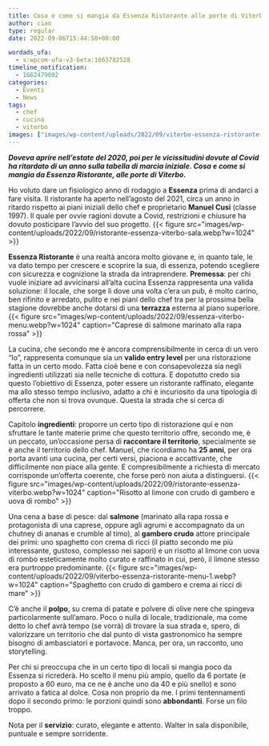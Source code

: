 ```yaml
---
title: Cosa e come si mangia da Essenza Ristorante alle porte di Viterbo 
author: ciao
type: regular
date: 2022-09-06T15:44:50+00:00

wordads_ufa:
  - s:wpcom-ufa-v3-beta:1663782528
timeline_notification:
  - 1662479092
categories:
  - Eventi
  - News
tags:
  - chef
  - cucina
  - viterbo
images: ["images/wp-content/uploads/2022/09/viterbo-essenza-ristorante-menu-1.webp"]
---
```

**_Doveva aprire nell&#8217;estate del 2020, poi per le vicissitudini dovute al Covid ha ritardato di un anno sulla tabella di marcia iniziale. Cosa e come si mangia da Essenza Ristorante, alle porte di Viterbo._**

Ho voluto dare un fisiologico anno di rodaggio a **Essenza** prima di andarci a fare visita. Il ristorante ha aperto nell’agosto del 2021, circa un anno in ritardo rispetto ai piani iniziali dello chef e proprietario **Manuel Cusi** (classe 1997). Il quale per ovvie ragioni dovute a Covid, restrizioni e chiusure ha dovuto posticipare l&#8217;avvio del suo progetto. 
{{< figure src="images/wp-content/uploads/2022/09/ristorante-essenza-viterbo-sala.webp?w=1024" >}}
 

**Essenza Ristorante** è una realtà ancora molto giovane e, in quanto tale, le va dato tempo per crescere e scoprire la sua, di essenza, potendo scegliere con sicurezza e cognizione la strada da intraprendere. **Premessa**: per chi vuole iniziare ad avvicinarsi all’alta cucina Essenza rappresenta una valida soluzione: il locale, che sorge lì dove una volta c’era un pub, è molto carino, ben rifinito e arredato, pulito e nei piani dello chef tra per la prossima bella stagione dovrebbe anche dotarsi di una **terrazza** esterna al piano superiore. 
{{< figure src="images/wp-content/uploads/2022/09/essenza-viterbo-menu.webp?w=1024" caption="Caprese di salmone marinato alla rapa rossa" >}}
 

La cucina, che secondo me è ancora comprensibilmente in cerca di un vero &#8220;Io&#8221;, rappresenta comunque sia un **valido entry level** per una ristorazione fatta in un certo modo. Fatta cioè bene e con consapevolezza sia negli ingredienti utilizzati sia nelle tecniche di cottura. E dopotutto credo sia questo l&#8217;obiettivo di Essenza, poter essere un ristorante raffinato, elegante ma allo stesso tempo inclusivo, adatto a chi è incuriosito da una tipologia di offerta che non si trova ovunque. Questa la strada che si cerca di percorrere.

Capitolo **ingredienti**: proporre un certo tipo di ristorazione qui e non sfruttare le tante materie prime che questo territorio offre, secondo me, è un peccato, un&#8217;occasione persa di **raccontare il territorio**, specialmente se è anche il territorio dello chef. Manuel, che ricordiamo ha **25 anni**, per ora porta avanti una cucina, per certi versi, piaciona e accattivante, che difficilmente non piace alla gente. E compresibilmente a richiesta di mercato corrisponde un&#8217;offerta coerente, che forse però non aiuta a distinguersi. 
{{< figure src="images/wp-content/uploads/2022/09/ristorante-essenza-viterbo.webp?w=1024" caption="Risotto al limone con crudo di gambero e uova di rombo" >}}
 

Una cena a base di pesce: dal **salmone** (marinato alla rapa rossa e protagonista di una caprese, oppure agli agrumi e accompagnato da un chutney di ananas e crumble al timo), al **gambero crudo** attore principale dei primi: uno spaghetto con crema di ricci (il piatto secondo me più interessante, gustoso, complesso nei sapori) e un risotto al limone con uova di rombo esteticamente molto curato e raffinato in cui, però, il limone stesso era purtroppo predominante. 
{{< figure src="images/wp-content/uploads/2022/09/viterbo-essenza-ristorante-menu-1.webp?w=1024" caption="Spaghetto con crudo di gambero e crema ai ricci di mare" >}}
 

C’è anche il **polpo**, su crema di patate e polvere di olive nere che spingeva particolarmente sull&#8217;amaro. Poco o nulla di locale, tradizionale, ma come detto lo chef avrà tempo (se vorrà) di trovare la sua strada e, spero, di valorizzare un territorio che dal punto di vista gastronomico ha sempre bisogno di ambasciatori e portavoce.&nbsp;Manca, per ora, un racconto, uno storytelling. 

Per chi si preoccupa che in un certo tipo di locali si mangia poco da Essenza si ricrederà. Ho scelto il menu più ampio, quello da 6 portate (e proposto a 60 euro, ma ce ne è anche uno da 40 e più snello) e sono arrivato a fatica al dolce. Cosa non proprio da me. I primi tentennamenti dopo il secondo primo: le porzioni quindi sono **abbondanti**. Forse un filo troppo.

Nota per il **servizio**: curato, elegante e attento. Walter in sala disponibile, puntuale e sempre sorridente.